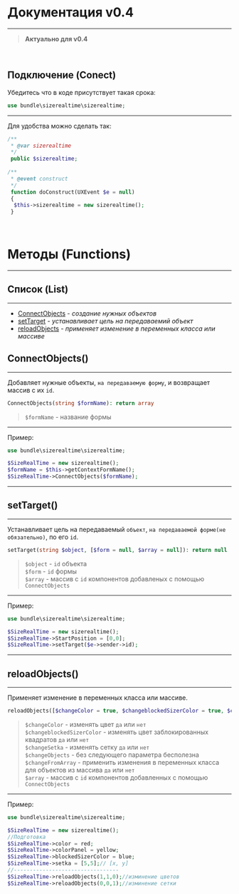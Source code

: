 # Документация v0.4
---------------
> **Актуально для v0.4**

<br>

## Подключение (Conect)
Убедитесь что в коде присутствует такая срока:
```php
use bundle\sizerealtime\sizerealtime;
```
***
Для удобства можно сделать так:
```php
/**
 * @var sizerealtime
 */
 public $sizerealtime;
    
/**
 * @event construct 
 */
 function doConstruct(UXEvent $e = null)
 {   
  $this->sizerealtime = new sizerealtime();  
 }
```

<br>

# Методы (Functions)
***
## Список (List)
***
  * [СonnectObjects](#connectobjects) - _создание нужных объектов_<br>
  * [setTarget](#settarget) - _устанавливает цель на передаваемий объект_
  * [reloadObjects](#reloadobjects) - _применяет изменение в переменных класса или массиве_
## ConnectObjects()
***
  Добавляет нужные объекты, `на передаваемую форму`,  и возвращает массив с их `id`.
  ```php 
  ConnectObjects(string $formName): return array
  ```
  
  > `$formName` - название формы
  
***
  Пример:
  ```php 
  use bundle\sizerealtime\sizerealtime;
  
  $SizeRealTime = new sizerealtime();
  $formName = $this->getContextFormName();
  $SizeRealTime->ConnectObjects($formName);
  ```
  ***
## setTarget()
***
  Устанавливает цель на передаваемый `объект`, `на передаваемой форме(не обязательно)`, по его `id`.
  ```php 
  setTarget(string $object, [$form = null, $array = null]): return null
  ```
  
  > `$object` - `id` объекта<br>
    `$form` - `id` формы<br>
    `$array` - массив с `id` компонентов добавленых с помощью `ConnectObjects`
  
***
  Пример:
  ```php 
  use bundle\sizerealtime\sizerealtime;
  
  $SizeRealTime = new sizerealtime();
  $SizeRealTime->StartPosition = [0,0];
  $SizeRealTime->setTarget($e->sender->id);
  ```
***

## reloadObjects()
***
  Применяет изменение в переменных класса или массиве.
  ```php 
  reloadObjects([$changeColor = true, $changeblockedSizerColor = true, $changeSetka = true, $changeObjects = false, $changeFromArray = false, $array = null]): return null
  ```
  
  > `$changeColor` - изменять цвет `да` или `нет`<br>
    `$changeblockedSizerColor` - изменять цвет заблокированных квадратов `да` или `нет`<br>
	`$changeSetka` - изменять сетку `да` или `нет`<br>
	`$changeObjects` - без следующего параметра бесполезна<br>
	`$changeFromArray` - применить изменения в переменных класса для объектов из массива `да` или `нет`<br>
    `$array` - массив с `id` компонентов добавленных с помощью `ConnectObjects`
  
***
  Пример:
  ```php 
  use bundle\sizerealtime\sizerealtime;
  
  $SizeRealTime = new sizerealtime();
  //Подготовка
  $SizeRealTime->color = red;
  $SizeRealTime->colorPanel = yellow;
  $SizeRealTime->blockedSizerColor = blue;
  $SizeRealTime->setka = [5,5];// [x, y]
  //---------------------------------
  $SizeRealTime->reloadObjects(1,1,0);//изминение цветов
  $SizeRealTime->reloadObjects(0,0,1);//изминение сетки
  
  ```

